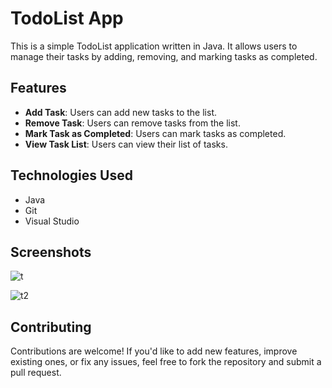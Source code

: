 # TodoList App

This is a simple TodoList application written in Java. It allows users to manage their tasks by adding, removing, and marking tasks as completed.

## Features

- **Add Task**: Users can add new tasks to the list.
- **Remove Task**: Users can remove tasks from the list.
- **Mark Task as Completed**: Users can mark tasks as completed.
- **View Task List**: Users can view their list of tasks.

## Technologies Used

- Java
- Git
- Visual Studio

## Screenshots

![t](https://github.com/CharanBoga/todolist-java/assets/117650577/4ce03e2f-a86c-4fdd-83c9-9bbdd978e6b3)




![t2](https://github.com/CharanBoga/todolist-java/assets/117650577/45d72ad1-397d-40a2-8ec3-792ac92bf9a4)



## Contributing

Contributions are welcome! If you'd like to add new features, improve existing ones, or fix any issues, feel free to fork the repository and submit a pull request.

